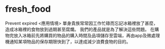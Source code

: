 # fresh_food
Prevent expired
<應用情境>
單身貴族常常因工作忙碌而忘記冰箱裡放了甚麼，造成冰箱裡的食物放到過期甚至腐爛。
我們的產品就是為了解決這些問題。
在購物完放入冰箱前先將購買的物品的購入時間及品項儲存至雲端，再由app及微處理機通知某項物品的保存期限快到了，以達成減少浪費食物的目的。
